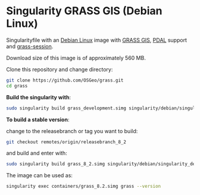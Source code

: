 # Singularity GRASS GIS (Debian Linux)

Singularityfile with an [Debian Linux](https://www.debian.org/) image with
[GRASS GIS](https://grass.osgeo.org/), [PDAL](https://pdal.io) support and
[grass-session](https://github.com/zarch/grass-session/).

Download size of this image is of approximately 560 MB.

Clone this repository and change directory:

```bash
git clone https://github.com/OSGeo/grass.git
cd grass
```

__Build the singularity with__:

```bash
sudo singularity build grass_development.simg singularity/debian/singularity_debian
```

__To build a stable version__:

change to the releasebranch or tag you want to build:

```bash
git checkout remotes/origin/releasebranch_8_2
```

and build and enter with:

```bash
sudo singularity build grass_8_2.simg singularity/debian/singularity_debian
```

The image can be used as:

```bash
singularity exec containers/grass_8.2.simg grass --version
```
